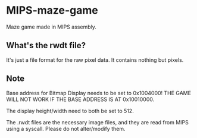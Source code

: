 # MIPS-maze-game

Maze game made in MIPS assembly.

## What's the rwdt file?

It's just a file format for the raw pixel data. It contains nothing but pixels.

## Note

Base address for Bitmap Display needs to be set to 0x1004000! THE GAME WILL NOT WORK IF THE BASE ADDRESS IS AT 0x10010000.

The display height/width need to both be set to 512.

The .rwdt files are the necessary image files, and they are read from MIPS using a syscall. Please do not alter/modify them.